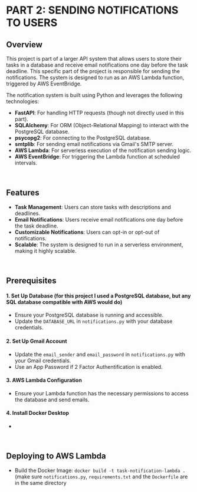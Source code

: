 <h1>PART 2: SENDING NOTIFICATIONS TO USERS</h1>

<h2>Overview</h2>

<p>This project is part of a larger API system that allows users to store their tasks in a database and receive email notifications one day before the task deadline. This specific part of the project is responsible for sending the notifications. The system is designed to run as an AWS Lambda function, triggered by AWS EventBridge.</p>

<p>The notification system is built using Python and leverages the following technologies:</p>
<ul>
  <li><strong>FastAPI</strong>: For handling HTTP requests (though not directly used in this part).</li>
  <li><strong>SQLAlchemy</strong>: For ORM (Object-Relational Mapping) to interact with the PostgreSQL database.</li>
  <li><strong>psycopg2</strong>: For connecting to the PostgreSQL database.</li>
  <li><strong>smtplib</strong>: For sending email notifications via Gmail's SMTP server.</li>
  <li><strong>AWS Lambda</strong>: For serverless execution of the notification sending logic.</li>
  <li><strong>AWS EventBridge</strong>: For triggering the Lambda function at scheduled intervals.</li>
</ul>

<br>
<h2>Features</h2>
<ul>
  <li><strong>Task Management</strong>: Users can store tasks with descriptions and deadlines.</li>
  <li><strong>Email Notifications</strong>: Users receive email notifications one day before the task deadline.</li>
  <li><strong>Customizable Notifications</strong>: Users can opt-in or opt-out of notifications.</li>
  <li><strong>Scalable</strong>: The system is designed to run in a serverless environment, making it highly scalable.</li>
</ul>

<br>
<h2>Prerequisites</h2>
<h4>1. Set Up Database (for this project I used a PostgreSQL database, but any SQL database compatible with AWS would do)</h4>
<ul>
  <li>Ensure your PostgreSQL database is running and accessible.</li>
  <li>Update the <code>DATABASE_URL</code> in <code>notifications.py</code> with your database credentials.</li>
</ul>
<h4>2. Set Up Gmail Account</h4>
<ul>
  <li>Update the <code>email_sender</code> and <code>email_password</code> in <code>notifications.py</code> with your Gmail credentials.</li>
  <li>Use an App Password if 2 Factor Authentification is enabled.</li>
</ul>
<h4>3. AWS Lambda Configuration</h4>
<ul>
  <li>Ensure your Lambda function has the necessary permissions to access the database and send emails.</li>
</ul>
<h4>4. Install Docker Desktop</h4>
<ul>
  <li></li>
</ul>

<br>
<h2>Deploying to AWS Lambda</h2>
<ul>
  <li>Build the Docker Image: <code>docker build -t task-notification-lambda .</code> (make sure <code>notifications.py</code>, <code>requirements.txt</code> and the <code>Dockerfile</code> are in the same directory</li>
</ul>













